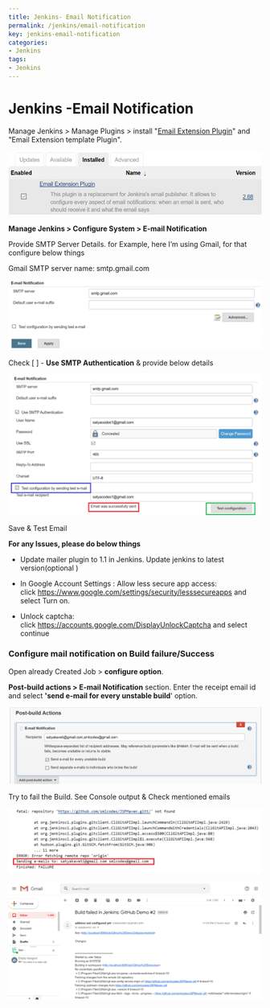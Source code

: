 ```yaml
---
title: Jenkins- Email Notification
permalink: /jenkins/email-notification
key: jenkins-email-notification
categories:
- Jenkins
tags:
- Jenkins
---
```




Jenkins -Email Notification
===========================

Manage Jenkins \> Manage Plugins \> install "[Email Extension
Plugin](https://plugins.jenkins.io/email-ext)" and "Email Extension template
Plugin".

![](media/faf67c475d24993d42691d4dd94e48f8.png)

**Manage Jenkins \> Configure System \> E-mail Notification**

Provide SMTP Server Details. for Example, here I’m using Gmail, for that
configure below things

Gmail SMTP server name: smtp.gmail.com

![](media/cdfc358f8cd30c03142af99cfebb36da.png)

Check [ ] - **Use SMTP Authentication** & provide below details

![](media/90afcbb9607d888346d4e98d904f2deb.png)

Save & Test Email

**For any Issues, please do below things**

-   Update mailer plugin to 1.1 in Jenkins. Update jenkins to latest
    version(optional )

-   In Google Account Settings : Allow less secure app access:
    click <https://www.google.com/settings/security/lesssecureapps> and select
    Turn on.

-   Unlock captcha: click <https://accounts.google.com/DisplayUnlockCaptcha> and
    select continue

### Configure mail notification on Build failure/Success

Open already Created Job \> **configure option**.

**Post-build actions \> E-mail Notification** section. Enter the receipt email
id and select **'send e-mail for every unstable build**' option.

![](media/7c3d43c638bdc74086744ae5917eec9e.png)

Try to fail the Build. See Console output & Check mentioned emails

![](media/cb754a98d1bd92eaf0cfa94968a6a46e.png)

![](media/7b667485197ffdbf9b4e82e1c86c26fa.png)
